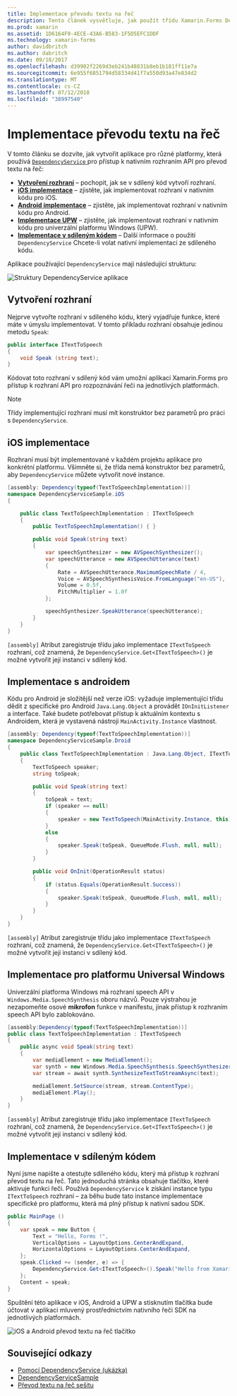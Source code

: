 ```yaml
---
title: Implementace převodu textu na řeč
description: Tento článek vysvětluje, jak použít třídu Xamarin.Forms DependencyService provést volání do nativního převod textu na řeč API jednotlivé platformy.
ms.prod: xamarin
ms.assetid: 1D6164F9-4ECE-43A6-B583-1F5D5EFC1DDF
ms.technology: xamarin-forms
author: davidbritch
ms.author: dabritch
ms.date: 09/18/2017
ms.openlocfilehash: d39902f2269d3eb241b48831b8eb1b181ff11e7a
ms.sourcegitcommit: 6e955f6851794d58334d41f7a550d93a47e834d2
ms.translationtype: MT
ms.contentlocale: cs-CZ
ms.lasthandoff: 07/12/2018
ms.locfileid: "38997540"
---
```

# <a name="implementing-text-to-speech"></a>Implementace převodu textu na řeč

V tomto článku se dozvíte, jak vytvořit aplikace pro různé platformy, která používá [ `DependencyService` ](xref:Xamarin.Forms.DependencyService) pro přístup k nativním rozhraním API pro převod textu na řeč:

- **[Vytvoření rozhraní](#Creating_the_Interface)**  &ndash; pochopit, jak se v sdílený kód vytvoří rozhraní.
- **[iOS implementace](#iOS_Implementation)**  &ndash; zjistěte, jak implementovat rozhraní v nativním kódu pro iOS.
- **[Android implementace](#Android_Implementation)**  &ndash; zjistěte, jak implementovat rozhraní v nativním kódu pro Android.
- **[Implementace UPW](#WindowsImplementation)**  &ndash; zjistěte, jak implementovat rozhraní v nativním kódu pro univerzální platformu Windows (UPW).
- **[Implementace v sdíleným kódem](#Implementing_in_Shared_Code)**  &ndash; Další informace o použití `DependencyService` Chcete-li volat nativní implementaci ze sdíleného kódu.

Aplikace používající `DependencyService` mají následující strukturu:

![](text-to-speech-images/tts-diagram.png "Struktury DependencyService aplikace")

<a name="Creating_the_Interface" />

## <a name="creating-the-interface"></a>Vytvoření rozhraní

Nejprve vytvořte rozhraní v sdíleného kódu, který vyjadřuje funkce, které máte v úmyslu implementovat. V tomto příkladu rozhraní obsahuje jedinou metodu `Speak`:

```csharp
public interface ITextToSpeech
{
    void Speak (string text);
}
```

Kódovat toto rozhraní v sdílený kód vám umožní aplikaci Xamarin.Forms pro přístup k rozhraní API pro rozpoznávání řeči na jednotlivých platformách.

> [!NOTE]
> Třídy implementující rozhraní musí mít konstruktor bez parametrů pro práci s `DependencyService`.

<a name="iOS_Implementation" />

## <a name="ios-implementation"></a>iOS implementace

Rozhraní musí být implementované v každém projektu aplikace pro konkrétní platformu. Všimněte si, že třída nemá konstruktor bez parametrů, aby `DependencyService` můžete vytvořit nové instance.

```csharp
[assembly: Dependency(typeof(TextToSpeechImplementation))]
namespace DependencyServiceSample.iOS
{

    public class TextToSpeechImplementation : ITextToSpeech
    {
        public TextToSpeechImplementation() { }

        public void Speak(string text)
        {
            var speechSynthesizer = new AVSpeechSynthesizer();
            var speechUtterance = new AVSpeechUtterance(text)
            {
                Rate = AVSpeechUtterance.MaximumSpeechRate / 4,
                Voice = AVSpeechSynthesisVoice.FromLanguage("en-US"),
                Volume = 0.5f,
                PitchMultiplier = 1.0f
            };

            speechSynthesizer.SpeakUtterance(speechUtterance);
        }
    }
}
```

`[assembly]` Atribut zaregistruje třídu jako implementace `ITextToSpeech` rozhraní, což znamená, že `DependencyService.Get<ITextToSpeech>()` je možné vytvořit její instanci v sdílený kód.

<a name="Android_Implementation" />

## <a name="android-implementation"></a>Implementace s androidem

Kódu pro Android je složitější než verze iOS: vyžaduje implementující třídu dědit z specifické pro Android `Java.Lang.Object` a provádět `IOnInitListener` a interface. Také budete potřebovat přístup k aktuálním kontextu s Androidem, která je vystavená nástroji `MainActivity.Instance` vlastnost.

```csharp
[assembly: Dependency(typeof(TextToSpeechImplementation))]
namespace DependencyServiceSample.Droid
{
    public class TextToSpeechImplementation : Java.Lang.Object, ITextToSpeech, TextToSpeech.IOnInitListener
    {
        TextToSpeech speaker;
        string toSpeak;

        public void Speak(string text)
        {
            toSpeak = text;
            if (speaker == null)
            {
                speaker = new TextToSpeech(MainActivity.Instance, this);
            }
            else
            {
                speaker.Speak(toSpeak, QueueMode.Flush, null, null);
            }
        }

        public void OnInit(OperationResult status)
        {
            if (status.Equals(OperationResult.Success))
            {
                speaker.Speak(toSpeak, QueueMode.Flush, null, null);
            }
        }
    }
}
```

`[assembly]` Atribut zaregistruje třídu jako implementace `ITextToSpeech` rozhraní, což znamená, že `DependencyService.Get<ITextToSpeech>()` je možné vytvořit její instanci v sdílený kód.

<a name="WindowsImplementation" />

## <a name="universal-windows-platform-implementation"></a>Implementace pro platformu Universal Windows

Univerzální platforma Windows má rozhraní speech API v `Windows.Media.SpeechSynthesis` oboru názvů. Pouze výstrahou je nezapomeňte osové **mikrofon** funkce v manifestu, jinak přístup k rozhraním speech API bylo zablokováno.

```csharp
[assembly:Dependency(typeof(TextToSpeechImplementation))]
public class TextToSpeechImplementation : ITextToSpeech
{
    public async void Speak(string text)
    {
        var mediaElement = new MediaElement();
        var synth = new Windows.Media.SpeechSynthesis.SpeechSynthesizer();
        var stream = await synth.SynthesizeTextToStreamAsync(text);

        mediaElement.SetSource(stream, stream.ContentType);
        mediaElement.Play();
    }
}
```

`[assembly]` Atribut zaregistruje třídu jako implementace `ITextToSpeech` rozhraní, což znamená, že `DependencyService.Get<ITextToSpeech>()` je možné vytvořit její instanci v sdílený kód.

<a name="Implementing_in_Shared_Code" />

## <a name="implementing-in-shared-code"></a>Implementace v sdíleným kódem

Nyní jsme napište a otestujte sdíleného kódu, který má přístup k rozhraní převod textu na řeč. Tato jednoduchá stránka obsahuje tlačítko, které aktivuje funkci řeči. Používá `DependencyService` k získání instance typu `ITextToSpeech` rozhraní &ndash; za běhu bude tato instance implementace specifické pro platformu, která má plný přístup k nativní sadou SDK.

```csharp
public MainPage ()
{
    var speak = new Button {
        Text = "Hello, Forms !",
        VerticalOptions = LayoutOptions.CenterAndExpand,
        HorizontalOptions = LayoutOptions.CenterAndExpand,
    };
    speak.Clicked += (sender, e) => {
        DependencyService.Get<ITextToSpeech>().Speak("Hello from Xamarin Forms");
    };
    Content = speak;
}
```

Spuštění této aplikace v iOS, Android a UPW a stisknutím tlačítka bude účtovat v aplikaci mluvený prostřednictvím nativního řeči SDK na jednotlivých platformách.

 ![iOS a Android převod textu na řeč tlačítko](text-to-speech-images/running.png "ukázka převod textu na řeč")


## <a name="related-links"></a>Související odkazy

- [Pomocí DependencyService (ukázka)](https://developer.xamarin.com/samples/xamarin-forms/UsingDependencyService/)
- [DependencyServiceSample](https://developer.xamarin.com/samples/xamarin-forms/DependencyService/DependencyServiceSample/)
- [Převod textu na řeč sešitu](https://developer.xamarin.com/workbooks/xamarin-forms/application-fundamentals/text-to-speech/text-to-speech.workbook)
